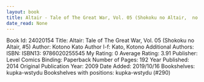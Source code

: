 ```yaml
---
layout: book
title: Altair - Tale of The Great War, Vol. 05 (Shokoku no Altair,  no. 5)
date_read: None
---
```


Book Id: 24020154
Title: Altair: Tale of The Great War, Vol. 05 (Shokoku no Altair, #5)
Author: Kotono Kato
Author l-f: Kato, Kotono
Additional Authors: 
ISBN: 
ISBN13: 9786020255545
My Rating: 0
Average Rating: 3.91
Publisher: Level Comics
Binding: Paperback
Number of Pages: 192
Year Published: 2014
Original Publication Year: 2009
Date Added: 2019/10/16
Bookshelves: kupka-wstydu
Bookshelves with positions: kupka-wstydu (#290)

